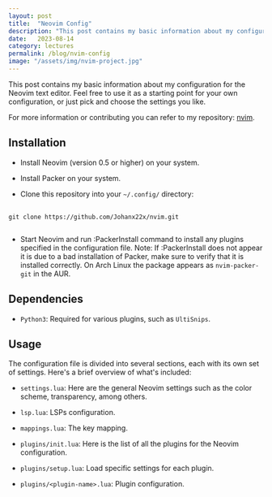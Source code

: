 ```yaml
---
layout: post
title:  "Neovim Config"
description: "This post contains my basic information about my configuration for the Neovim text editor. Feel free to use it as a starting point for your own configuration, or just pick and choose the settings you like."
date:   2023-08-14
category: lectures
permalink: /blog/nvim-config
image: "/assets/img/nvim-project.jpg"
---
```


This post contains my basic information about my configuration for the Neovim
text editor. Feel free to use it as a starting point for your own
configuration, or just pick and choose the settings you like.

For more information or contributing you can refer to my repository:
[nvim](https://github.com/Johanx22x/nvim).

## Installation

- Install Neovim (version 0.5 or higher) on your system.

- Install Packer on your system.

- Clone this repository into your `~/.config/` directory:

<pre>
    <code class="language-html border">
git clone https://github.com/Johanx22x/nvim.git
    </code>
</pre>

- Start Neovim and run :PackerInstall command to install any 
plugins specified in the configuration file.
Note: If :PackerInstall does not appear it is due to a bad installation 
of Packer, make sure to verify that it is installed correctly. On Arch 
Linux the package appears as `nvim-packer-git` in the AUR.

## Dependencies

- `Python3`: Required for various plugins, such as `UltiSnips`.

## Usage

The configuration file is divided into several sections, each with its own 
set of settings. Here's a brief overview of what's included:

- `settings.lua`: Here are the general Neovim settings such as the color scheme, 
transparency, among others.

- `lsp.lua`: LSPs configuration.

- `mappings.lua`: The key mapping.

- `plugins/init.lua`: Here is the list of all the plugins for the Neovim configuration.

- `plugins/setup.lua`: Load specific settings for each plugin.

- `plugins/<plugin-name>.lua`: Plugin configuration.

